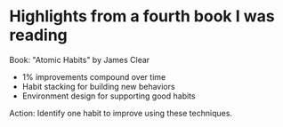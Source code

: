 # Highlights from a fourth book I was reading

Book: "Atomic Habits" by James Clear

- 1% improvements compound over time
- Habit stacking for building new behaviors
- Environment design for supporting good habits

Action: Identify one habit to improve using these techniques.
